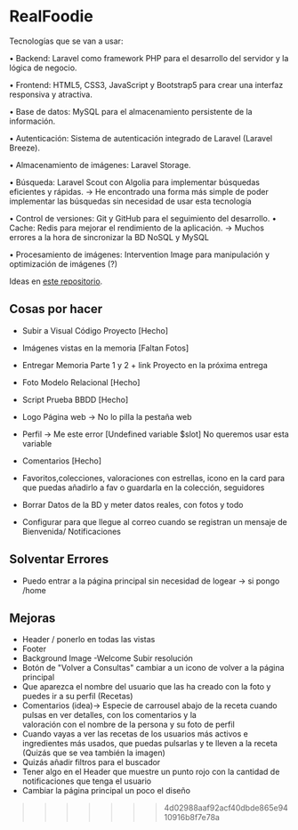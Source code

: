 # RealFoodie
Tecnologías que se van a usar:

• Backend: Laravel como framework PHP para el desarrollo del servidor y la lógica de negocio.

• Frontend: HTML5, CSS3, JavaScript y Bootstrap5 para crear una interfaz responsiva y atractiva. 

• Base de datos: MySQL para el almacenamiento persistente de la información. 

• Autenticación: Sistema de autenticación integrado de Laravel (Laravel Breeze). 

• Almacenamiento de imágenes: Laravel Storage. 

• Búsqueda: Laravel Scout con Algolia para implementar búsquedas eficientes y rápidas.  -> He encontrado una forma más simple de poder implementar las búsquedas sin necesidad de usar esta tecnología

• Control de versiones: Git y GitHub para el seguimiento del desarrollo. 
• Cache: Redis para mejorar el rendimiento de la aplicación.  -> Muchos errores a la hora de sincronizar la BD NoSQL y MySQL

• Procesamiento de imágenes: Intervention Image para manipulación y optimización de imágenes (?)


Ideas en [este repositorio](https://github.com).

## Cosas por hacer 
- Subir a Visual Código Proyecto [Hecho]
- Imágenes vistas en la memoria [Faltan Fotos]
- Entregar Memoria Parte 1 y 2 + link Proyecto en la próxima entrega
- Foto Modelo Relacional [Hecho]
- Script Prueba BBDD [Hecho]

- Logo Página web -> No lo pilla la pestaña web
- Perfil -> Me este error [Undefined variable $slot] No queremos usar esta variable
- Comentarios [Hecho]
- Favoritos,colecciones, valoraciones con estrellas, icono en la card para que puedas añadirlo a fav o guardarla en la colección, seguidores
- Borrar Datos de la BD y meter datos reales, con fotos y todo
- Configurar para que llegue al correo cuando se registran un mensaje de Bienvenida/ Notificaciones



## Solventar Errores
- Puedo entrar a la página principal sin necesidad de logear -> si pongo /home 


## Mejoras
- Header / ponerlo en todas las vistas
- Footer 
- Background Image -Welcome Subir resolución
- Botón de "Volver a Consultas" cambiar a un icono de volver a la página principal 
- Que aparezca el nombre del usuario que las ha creado con la foto y puedes ir a su perfil (Recetas)
- Comentarios (idea)-> Especie de carrousel abajo de la receta cuando pulsas en ver detalles, con los comentarios y la   
  valoración con el nombre de la persona y su foto de perfil
- Cuando vayas a ver las recetas de los usuarios más activos e ingredientes más usados, que puedas pulsarlas y te lleven 
  a la receta (Quizás que se vea también la imagen)
- Quizás añadir filtros para el buscador
- Tener algo en el Header que muestre un punto rojo con la cantidad de notificaciones que tenga el usuario
- Cambiar la página principal un poco el diseño 

  
>>>>>>> 4d02988aaf92acf40dbde865e9410916b8f7e78a

